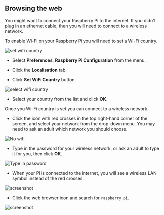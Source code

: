 ## Browsing the web

You might want to connect your Raspberry Pi to the internet. If you didn't plug in an ethernet cable, then you will need to connect to a wireless network.

To enable Wi-Fi on your Raspberry Pi you will need to set a Wi-Fi country.

![set wifi country](images/pi-set-wifi-country.png)

+ Select **Preferences**, **Raspberry Pi Configuration** from the menu.

+ Click the **Localisation** tab.

+ Click **Set WiFi Country** button.

![select wifi country](images/pi-select-wifi-country.png)

+ Select your country from the list and click **OK**.

Once you Wi-Fi country is set you can connect to a wireless network.

+ Click the icon with red crosses in the top right-hand corner of the screen, and select your network from the drop-down menu. You may need to ask an adult which network you should choose.

![No wifi](images/no-wifi.png)

+ Type in the password for your wireless network, or ask an adult to type it for you, then click **OK**.

![Type in password](images/type-password.png)

+ When your Pi is connected to the internet, you will see a wireless LAN symbol instead of the red crosses.

![screenshot](images/pi-wifi.png)

+ Click the web browser icon and search for `raspberry pi`.

![screenshot](images/pi-browser.png)